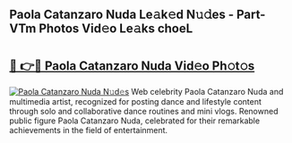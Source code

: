 ## Paola Catanzaro Nuda Le𝚊k𝚎d N𝚞𝚍es - Part-VTm Photos Vid𝚎o Le𝚊ks choeL

# <h2><a href="http://fbe3yn.evod.top/?m=Paola+Catanzaro+Nuda">🔗 👉🔴 Paola Catanzaro Nuda Vid𝚎o Ph𝚘t𝚘s</a></h2>

[![Paola Catanzaro Nuda N𝚞d𝚎s](https://i.imgur.com/8V9OHl7.gif)](http://fbe3yn.evod.top/?m=Paola+Catanzaro+Nuda)
Web celebrity Paola Catanzaro Nuda and multimedia artist, recognized for posting dance and lifestyle content through solo and collaborative dance routines and mini vlogs. Renowned public figure Paola Catanzaro Nuda, celebrated for their remarkable achievements in the field of entertainment. 
